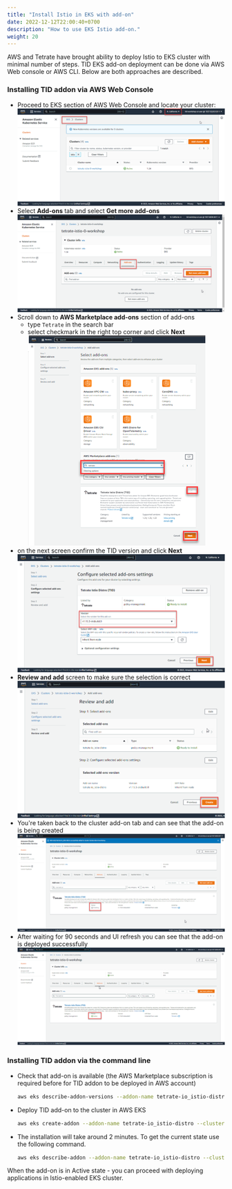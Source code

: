 ```yaml
---
title: "Install Istio in EKS with add-on"
date: 2022-12-12T22:00:40+0700
description: "How to use EKS Istio add-on."
weight: 20
---
```


AWS and Tetrate have brought ability to deploy Istio to EKS cluster with minimal number of steps. TID EKS add-on deployment can be done via AWS Web console or AWS CLI. Below are both approaches are described.

### Installing TID addon via AWS Web Console

- Proceed to EKS section of AWS Web Console and locate your cluster:
![Alt text](./Addon_UI_1.png "EKS screen")
- Select **Add-ons** tab and select **Get more add-ons**
![Alt text](./Addon_UI_2.png "Add-ons tab")
- Scroll down to **AWS Marketplace add-ons** section of add-ons
    - type `Tetrate` in the search bar
    - select checkmark in the right top corner and click **Next**
![Alt text](./Addon_UI_3.png "Selecting TID add-on")
- on the next screen confirm the TID version and click **Next**
![Alt text](./Addon_UI_4.png "Confirming version")
- **Review and add** screen to make sure the selection is correct
![Alt text](./Addon_UI_5.png "Review and Add screen")
- You're taken back to the cluster add-on tab and can see that the add-on is being created
![Alt text](./Addon_UI_6.png "Creating stage")
- After waiting for 90 seconds and UI refresh you can see that the add-on is deployed successfully
![Alt text](./Addon_UI_7.png "Active stage")

### Installing TID addon via the command line

- Check that add-on is available (the AWS Marketplace subscription is required before for TID addon to be deployed in AWS account)

    ```sh
    aws eks describe-addon-versions --addon-name tetrate-io_istio-distro 
    ```

- Deploy TID add-on to the cluster in AWS EKS

    ```sh
    aws eks create-addon --addon-name tetrate-io_istio-distro --cluster-name <CLUSTER_NAME>
    ```

- The installation will take around 2 minutes. To get the current state use the following command. 

    ```sh
    aws eks describe-addon --addon-name tetrate-io_istio-distro --cluster-name <CLUSTER_NAME>
    ```

When the add-on is in Active state - you can proceed with deploying applications in Istio-enabled EKS cluster.

